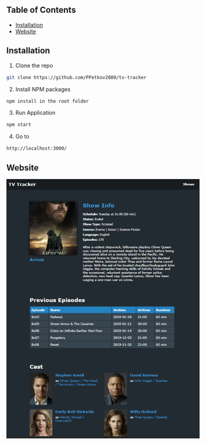## Table of Contents

* [Installation](#installation)
* [Website](#website)

## Installation

1. Clone the repo
```sh
git clone https://github.com/PPetkov2000/tv-tracker
```
2. Install NPM packages
```sh
npm install in the root folder
```
3. Run Application
```sh
npm start
```
4. Go to
```sh
http://localhost:3000/
```

## Website

![TV-Tracker](https://github.com/PPetkov2000/tv-tracker/blob/main/app-view.png)
